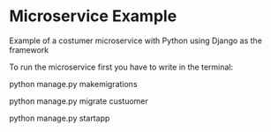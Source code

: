 # Microservice Example
Example of a costumer microservice with Python using Django as the framework 

To run the microservice first you have to write in the terminal: 

python manage.py makemigrations

python manage.py migrate custuomer 

python manage.py startapp

